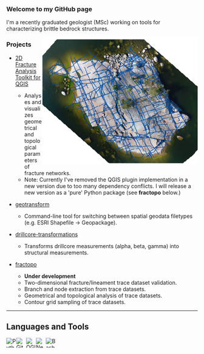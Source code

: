 ### Welcome to my GitHub page

I'm a recently graduated geologist (MSc) working on tools for characterizing
brittle bedrock structures.

<img align="right" src="https://github.com/nialov/nialov/blob/master/imgs/kb11.png">

### Projects

* [2D Fracture Analysis Toolkit for QGIS](https://github.com/nialov/fracture-analysis-kit-2d)

  * Analyses and visualizes geometrical and topological parameters of fracture
    networks.
  * Note: Currently I've removed the QGIS plugin implementation in a new
    version due to too many dependency conflicts. I will release a new version
    as a 'pure' Python package (see **fractopo** below.)

* [geotransform](https://github.com/nialov/geotransform)

  * Command-line tool for switching between spatial geodata filetypes
    (e.g. ESRI Shapefile -> Geopackage).

* [drillcore-transformations](https://github.com/nialov/drillcore-transformations)
  
  * Transforms drillcore measurements (alpha, beta, gamma) into structural
    measurements.

* [fractopo](https://github.com/nialov/fractopo)

  * **Under development**
  * Two-dimensional fracture/lineament trace dataset validation.
  * Branch and node extraction from trace datasets.
  * Geometrical and topological analysis of trace datasets.
  * Contour grid sampling of trace datasets.

---

## Languages and Tools

[<img align="left" alt="Python 3" width="26px" height="26px" src="https://upload.wikimedia.org/wikipedia/commons/thumb/c/c3/Python-logo-notext.svg/64px-Python-logo-notext.svg.png" />][python]
[<img align="left" alt="Git" width="26px" height="26px" src="https://upload.wikimedia.org/wikipedia/commons/thumb/3/3f/Git_icon.svg/64px-Git_icon.svg.png" />][git]
[<img align="left" alt="QGIS 3" width="26px" height="26px" src="https://upload.wikimedia.org/wikipedia/commons/thumb/9/91/QGIS_logo_new.svg/256px-QGIS_logo_new.svg.png" />][qgis3]
[<img align="left" alt="Neovim" width="26px" height="26px" src="https://upload.wikimedia.org/wikipedia/commons/thumb/3/3a/Neovim-mark.svg/256px-Neovim-mark.svg.png" />][Neovim]
[<img align="left" alt="Bash" width="26px" height="26px" src="https://upload.wikimedia.org/wikipedia/commons/thumb/4/4b/Bash_Logo_Colored.svg/32px-Bash_Logo_Colored.svg.png" />][bash]

[python]: https://www.python.org
[git]: https://git-scm.com
[qgis3]: https://qgis.org/en/site/
[Neovim]: https://neovim.io/
[bash]: https://www.gnu.org/software/bash/
